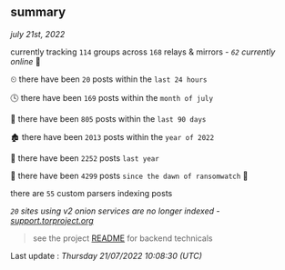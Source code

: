 
## summary
_july 21st, 2022_

currently tracking `114` groups across `168` relays & mirrors - _`62` currently online_ 📡

⏲ there have been `20` posts within the `last 24 hours`

🕓 there have been `169` posts within the `month of july`

📅 there have been `805` posts within the `last 90 days`

🏚 there have been `2013` posts within the `year of 2022`

🚀 there have been `2252` posts `last year`

🦕 there have been `4299` posts `since the dawn of ransomwatch` 🐣

there are `55` custom parsers indexing posts

_`20` sites using v2 onion services are no longer indexed - [support.torproject.org](https://support.torproject.org/onionservices/v2-deprecation/)_

> see the project [README](https://github.com/jmousqueton/ransomwatch#readme) for backend technicals



Last update : _Thursday 21/07/2022 10:08:30 (UTC)_


